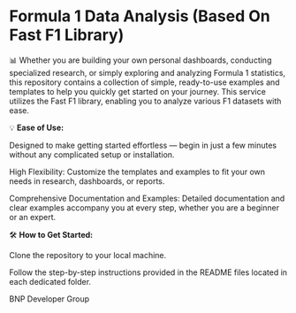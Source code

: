 # Formula 1 Data Analysis (Based On Fast F1 Library)

📊 Whether you are building your own personal dashboards, conducting specialized research, or simply exploring and analyzing Formula 1 statistics, this repository contains a collection of simple, ready-to-use examples and templates to help you quickly get started on your journey.
This service utilizes the Fast F1 library, enabling you to analyze various F1 datasets with ease.


💡 **Ease of Use:**

Designed to make getting started effortless — begin in just a few minutes without any complicated setup or installation.

High Flexibility: Customize the templates and examples to fit your own needs in research, dashboards, or reports.

Comprehensive Documentation and Examples: Detailed documentation and clear examples accompany you at every step, whether you are a beginner or an expert.

🛠️ **How to Get Started:**

Clone the repository to your local machine.

Follow the step-by-step instructions provided in the README files located in each dedicated folder.

BNP Developer Group
